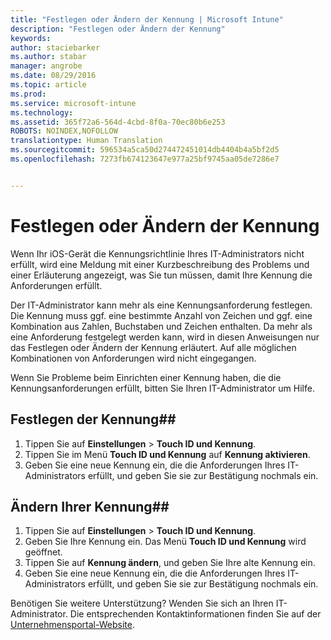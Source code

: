 ```yaml
---
title: "Festlegen oder Ändern der Kennung | Microsoft Intune"
description: "Festlegen oder Ändern der Kennung"
keywords: 
author: staciebarker
ms.author: stabar
manager: angrobe
ms.date: 08/29/2016
ms.topic: article
ms.prod: 
ms.service: microsoft-intune
ms.technology: 
ms.assetid: 365f72a6-564d-4cbd-8f0a-70ec80b6e253
ROBOTS: NOINDEX,NOFOLLOW
translationtype: Human Translation
ms.sourcegitcommit: 596534a5ca50d274472451014db4404b4a5bf2d5
ms.openlocfilehash: 7273fb674123647e977a25bf9745aa05de7286e7


---
```


# Festlegen oder Ändern der Kennung

Wenn Ihr iOS-Gerät die Kennungsrichtlinie Ihres IT-Administrators nicht erfüllt, wird eine Meldung mit einer Kurzbeschreibung des Problems und einer Erläuterung angezeigt, was Sie tun müssen, damit Ihre Kennung die Anforderungen erfüllt.

Der IT-Administrator kann mehr als eine Kennungsanforderung festlegen. Die Kennung muss ggf. eine bestimmte Anzahl von Zeichen und ggf. eine Kombination aus Zahlen, Buchstaben und Zeichen enthalten. Da mehr als eine Anforderung festgelegt werden kann, wird in diesen Anweisungen nur das Festlegen oder Ändern der Kennung erläutert. Auf alle möglichen Kombinationen von Anforderungen wird nicht eingegangen.

Wenn Sie Probleme beim Einrichten einer Kennung haben, die die Kennungsanforderungen erfüllt, bitten Sie Ihren IT-Administrator um Hilfe.

## Festlegen der Kennung##

1. Tippen Sie auf **Einstellungen** > **Touch ID und Kennung**.
2. Tippen Sie im Menü **Touch ID und Kennung** auf **Kennung aktivieren**.
3. Geben Sie eine neue Kennung ein, die die Anforderungen Ihres IT-Administrators erfüllt, und geben Sie sie zur Bestätigung nochmals ein.

## Ändern Ihrer Kennung##

1. Tippen Sie auf **Einstellungen** > **Touch ID und Kennung**.
2. Geben Sie Ihre Kennung ein. Das Menü **Touch ID und Kennung** wird geöffnet.
2. Tippen Sie auf **Kennung ändern**, und geben Sie Ihre alte Kennung ein.
3. Geben Sie eine neue Kennung ein, die die Anforderungen Ihres IT-Administrators erfüllt, und geben Sie sie zur Bestätigung nochmals ein.

Benötigen Sie weitere Unterstützung? Wenden Sie sich an Ihren IT-Administrator. Die entsprechenden Kontaktinformationen finden Sie auf der [Unternehmensportal-Website](http://portal.manage.microsoft.com).



<!--HONumber=Oct16_HO2-->


